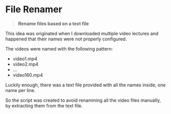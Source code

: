 # File Renamer

> **Rename files based on a text file**

This idea was originated when I downloaded multiple video lectures and happened that their names were not properly configured.

The videos were named with the following pattern:
- video1.mp4
- video2.mp4
- ...
- video160.mp4

Luckily enough, there was a text file provided with all the names inside, one name per line.

So the script was created to avoid renamining all the video files manually, by extracting them from the text file.

